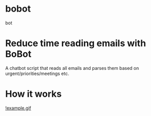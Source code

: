# bobot
bot 
# Reduce time reading emails with BoBot

A chatbot script that reads all emails and parses them based on urgent/priorities/meetings etc. 

# How it works

[!example.gif](.images/example.gif)